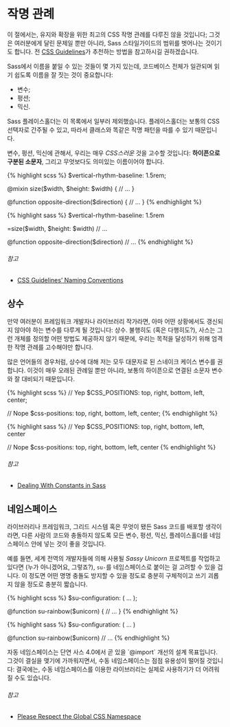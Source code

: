 
# 작명 관례

이 절에서는, 유지와 확장을 위한 최고의 CSS 작명 관례를 다루진 않을 것입니다; 그것은 여러분에게 달린 문제일 뿐만 아니라, Sass 스타일가이드의 범위를 벗어나는 것이기도 합니다. 전 [CSS Guidelines](http://cssguidelin.es/#naming-conventions)가 추천하는 방법을 참고하시길 권하겠습니다.

Sass에서 이름을 붙일 수 있는 것들이 몇 가지 있는데, 코드베이스 전체가 일관되며 읽기 쉽도록 이름을 잘 짓는 것이 중요합니다:

* 변수;
* 펑션;
* 믹신.

Sass 플레이스홀더는 이 목록에서 일부러 제외했습니다. 플레이스홀더는 보통의 CSS 선택자로 간주될 수 있고, 따라서 클래스와 똑같은 작명 패턴을 따를 수 있기 때문입니다.

변수, 펑션, 믹신에 관해서, 우리는 매우 *CSS스러운* 것을 고수할 것입니다: **하이픈으로 구분된 소문자**, 그리고 무엇보다도 의미있는 이름이어야 합니다.

<div class="code-block">
  <div class="code-block__wrapper" data-syntax="scss">
{% highlight scss %}
$vertical-rhythm-baseline: 1.5rem;

@mixin size($width, $height: $width) {
  // ...
}

@function opposite-direction($direction) {
  // ...
}
{% endhighlight %}
  </div>
  <div class="code-block__wrapper" data-syntax="sass">
{% highlight sass %}
$vertical-rhythm-baseline: 1.5rem

=size($width, $height: $width)
  // ...

@function opposite-direction($direction)
  // ...
{% endhighlight %}
  </div>
</div>

###### 참고

* [CSS Guidelines’ Naming Conventions](http://cssguidelin.es/#naming-conventions)

## 상수

만약 여러분이 프레임워크 개발자나 라이브러리 작가라면, 아마 어떤 상황에서도 갱신되지 않아야 하는 변수를 다루게 될 것입니다: 상수. 불행히도 (혹은 다행히도?), 사스는 그런 개체를 정의할 어떤 방법도 제공하지 않기 때문에, 우리는 목적을 달성하기 위해 엄격한 작명 관례를 고수해야만 합니다.

많은 언어들의 경우처럼, 상수에 대해 저는 모두 대문자로 된 스네이크 케이스 변수를 권합니다. 이것이 매우 오래된 관례일 뿐만 아니라, 보통의 하이픈으로 연결된 소문자 변수와 잘 대비되기 때문입니다.

<div class="code-block">
  <div class="code-block__wrapper" data-syntax="scss">
{% highlight scss %}
// Yep
$CSS_POSITIONS: top, right, bottom, left, center;

// Nope
$css-positions: top, right, bottom, left, center;
{% endhighlight %}
  </div>
  <div class="code-block__wrapper" data-syntax="sass">
{% highlight sass %}
// Yep
$CSS_POSITIONS: top, right, bottom, left, center

// Nope
$css-positions: top, right, bottom, left, center
{% endhighlight %}
  </div>
</div>

###### 참고

* [Dealing With Constants in Sass](http://www.sitepoint.com/dealing-constants-sass/)

## 네임스페이스

라이브러리나 프레임워크, 그리드 시스템 혹은 무엇이 됐든 Sass 코드를 배포할 생각이라면, 다른 사람의 코드와 충돌하지 않도록 모든 변수, 펑션, 믹신, 플레이스홀더를 네임스페이스 안에 넣는 것이 좋을 것입니다.

예를 들면, 세계 전역의 개발자들에 의해 사용될 *Sassy Unicorn* 프로젝트를 작업하고 있다면 (누가 아니겠어요, 그렇죠?), `su-`를 네임스페이스로 붙이는 걸 고려할 수 있을 겁니다. 이 정도면 어떤 명명 충돌도 방지할 수 있을 정도로 충분히 구체적이고 쓰기 괴롭지 않을 정도로 충분히 짧습니다.

<div class="code-block">
  <div class="code-block__wrapper" data-syntax="scss">
{% highlight scss %}
$su-configuration: ( ... );

@function su-rainbow($unicorn) {
  // ...
}
{% endhighlight %}
  </div>
  <div class="code-block__wrapper" data-syntax="sass">
{% highlight sass %}
$su-configuration: ( ... )

@function su-rainbow($unicorn)
  // ...
{% endhighlight %}
  </div>
</div>

<div class="note">
  <p>자동 네임스페이스는 단연 사스 4.0에서 곧 있을 `@import` 개선의 설계 목표입니다. 그것이 결실을 맺기에 가까워지면서, 수동 네임스페이스는 점점 유용성이 떨어질 것입니다: 결국에는, 수동 네임스페이스를 이용한 라이브러리는 실제로 사용하기가 더 어려워질 수도 있습니다.</p>
</div>

###### 참고

* [Please Respect the Global CSS Namespace](http://blog.kaelig.fr/post/44554267597/please-respect-the-global-css-namespace)
